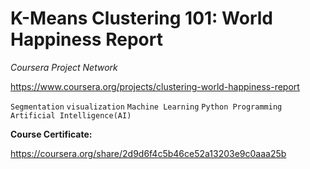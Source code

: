 # K-Means Clustering 101: World Happiness Report

*Coursera Project Network*

https://www.coursera.org/projects/clustering-world-happiness-report

`Segmentation` `visualization` `Machine Learning` `Python Programming` `Artificial Intelligence(AI)`

**Course Certificate:**

https://coursera.org/share/2d9d6f4c5b46ce52a13203e9c0aaa25b
